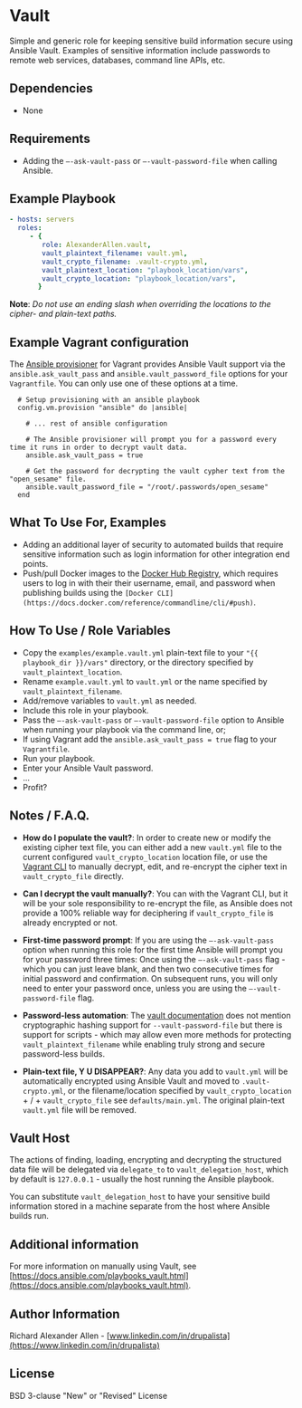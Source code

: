 # Vault

Simple and generic role for keeping sensitive build information secure using Ansible Vault. Examples of sensitive
information include passwords to remote web services, databases, command line APIs, etc.

## Dependencies

* None

## Requirements

* Adding the `–-ask-vault-pass` or `–-vault-password-file` when calling Ansible.

## Example Playbook

```yaml
- hosts: servers
  roles:
     - { 
        role: AlexanderAllen.vault, 
        vault_plaintext_filename: vault.yml, 
        vault_crypto_filename: .vault-crypto.yml,
        vault_plaintext_location: "playbook_location/vars",
        vault_crypto_location: "playbook_location/vars",
       }
```
**Note**: *Do not use an ending slash when overriding the locations to the cipher- and plain-text paths.*

## Example Vagrant configuration

The [Ansible provisioner](http://docs.vagrantup.com/v2/provisioning/ansible.html) for Vagrant provides Ansible Vault support via the `ansible.ask_vault_pass` and `ansible.vault_password_file` options for your `Vagrantfile`. You can only use one of these options at a time.

```
  # Setup provisioning with an ansible playbook
  config.vm.provision "ansible" do |ansible|
    
    # ... rest of ansible configuration 
    
    # The Ansible provisioner will prompt you for a password every time it runs in order to decrypt vault data. 
    ansible.ask_vault_pass = true
    
    # Get the password for decrypting the vault cypher text from the "open_sesame" file.
    ansible.vault_password_file = "/root/.passwords/open_sesame"
  end
```

## What To Use For, Examples

* Adding an additional layer of security to automated builds that require sensitive information such as login 
information for other integration end points.
* Push/pull Docker images to the [Docker Hub Registry](https://registry.hub.docker.com/), which requires users to log in
with their their username, email, and password when publishing builds using the 
`[Docker CLI](https://docs.docker.com/reference/commandline/cli/#push)`.

## How To Use / Role Variables

* Copy the `examples/example.vault.yml` plain-text file to your `"{{ playbook_dir }}/vars"` directory,
or the directory specified by `vault_plaintext_location`.
* Rename `example.vault.yml` to `vault.yml` or the name specified by `vault_plaintext_filename`.
* Add/remove variables to `vault.yml` as needed.
* Include this role in your playbook.
* Pass the `–-ask-vault-pass` or `–-vault-password-file` option to Ansible when running your playbook via the command 
line, or;
* If using Vagrant add the `ansible.ask_vault_pass = true` flag to your `Vagrantfile`. 
* Run your playbook.
* Enter your Ansible Vault password.
* ...
* Profit?

## Notes / F.A.Q.

* **How do I populate the vault?**: In order to create new or modify the existing cipher text file, you can either add a
 new `vault.yml` file to the current configured `vault_crypto_location` location file, or use the
[Vagrant CLI](https://docs.ansible.com/playbooks_vault.html) to manually decrypt, edit, and re-encrypt the cipher text 
in `vault_crypto_file` directly.

* **Can I decrypt the vault manually?**: You can with the Vagrant CLI, but it will be your sole responsibility to 
re-encrypt the file, as Ansible does not provide a 100% reliable way for deciphering if `vault_crypto_file` is already
encrypted or not.

* **First-time password prompt**: If you are using the `–-ask-vault-pass` option when running this role for the first 
time Ansible will prompt you for your password three times:
Once using the `–-ask-vault-pass` flag - which you can just leave blank, and then two consecutive times for initial 
password and confirmation. On subsequent runs, you will only need to enter your password once, unless you are using the 
`–-vault-password-file` flag.

* **Password-less automation**: The [vault documentation](https://docs.ansible.com/playbooks_vault.html) does not
mention cryptographic hashing support for `--vault-password-file` but there is support for scripts - which may allow 
even more methods for protecting `vault_plaintext_filename` while enabling truly strong and secure password-less builds.

* **Plain-text file, Y U DISAPPEAR?**: Any data you add to `vault.yml` will be automatically encrypted using Ansible 
Vault and moved to `.vault-crypto.yml`, or the filename/location specified by `vault_crypto_location` + / + 
`vault_crypto_file` see `defaults/main.yml`. The original plain-text `vault.yml` file will be removed.

## Vault Host

The actions of finding, loading, encrypting and decrypting the structured data
file will be delegated via `delegate_to` to `vault_delegation_host`, 
which by default is `127.0.0.1` - usually the host running the Ansible playbook.

You can substitute `vault_delegation_host` to have your sensitive build information stored
in a machine separate from the host where Ansible builds run.

## Additional information

For more information on manually using Vault, see 
[https://docs.ansible.com/playbooks_vault.html](https://docs.ansible.com/playbooks_vault.html).

## Author Information

Richard Alexander Allen - [www.linkedin.com/in/drupalista](https://www.linkedin.com/in/drupalista)

## License

BSD 3-clause "New" or "Revised" License 

